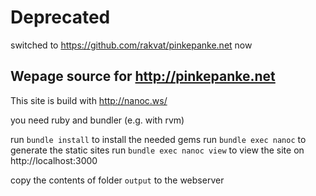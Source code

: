 # Deprecated

switched to https://github.com/rakvat/pinkepanke.net now

## Wepage source for http://pinkepanke.net

This site is build with http://nanoc.ws/

you need ruby and bundler (e.g. with rvm)

run `bundle install` to install the needed gems
run `bundle exec nanoc` to generate the static sites
run `bundle exec nanoc view` to view the site on http://localhost:3000

copy the contents of folder `output` to the webserver

